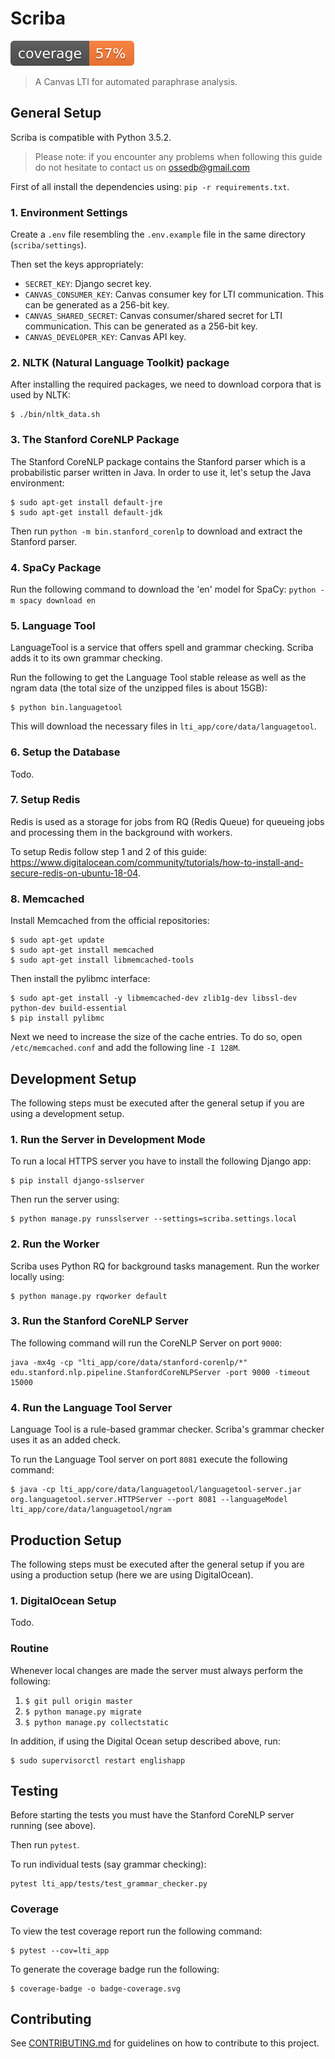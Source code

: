 # Scriba

<img src="./badge-coverage.svg">

> A Canvas LTI for automated paraphrase analysis.

## General Setup

Scriba is compatible with Python 3.5.2.

> Please note: if you encounter any problems when following this guide do not hesitate to contact us on ossedb@gmail.com

First of all install the dependencies using: `pip -r requirements.txt`.

### 1. Environment Settings

Create a `.env` file resembling the `.env.example` file in the same directory (`scriba/settings`).

Then set the keys appropriately:
- `SECRET_KEY`: Django secret key.
- `CANVAS_CONSUMER_KEY`: Canvas consumer key for LTI communication. This can be generated as a 256-bit key.
- `CANVAS_SHARED_SECRET`: Canvas consumer/shared secret for LTI communication. This can be generated as a 256-bit key.
- `CANVAS_DEVELOPER_KEY`: Canvas API key.

### 2. NLTK (Natural Language Toolkit) package

After installing the required packages, we need to download corpora that is used by NLTK:

```
$ ./bin/nltk_data.sh
```

### 3. The Stanford CoreNLP Package

The Stanford CoreNLP package contains the Stanford parser which is a probabilistic parser written in Java.
In order to use it, let's setup the Java environment:

```
$ sudo apt-get install default-jre
$ sudo apt-get install default-jdk
```

Then run `python -m bin.stanford_corenlp` to download and extract the Stanford parser.

### 4. SpaCy Package

Run the following command to download the 'en' model for SpaCy: `python -m spacy download en`

### 5. Language Tool

LanguageTool is a service that offers spell and grammar checking. Scriba adds it to its own grammar checking.

Run the following to get the Language Tool stable release as well as the ngram data (the total size of the unzipped files is about 15GB):

```
$ python bin.languagetool
```

This will download the necessary files in `lti_app/core/data/languagetool`.

### 6. Setup the Database

Todo.

### 7. Setup Redis

Redis is used as a storage for jobs from RQ (Redis Queue) for
queueing jobs and processing them in the background with
workers.

To setup Redis follow step 1 and 2 of this guide: https://www.digitalocean.com/community/tutorials/how-to-install-and-secure-redis-on-ubuntu-18-04.

### 8. Memcached

Install Memcached from the official repositories:

```
$ sudo apt-get update
$ sudo apt-get install memcached
$ sudo apt-get install libmemcached-tools
```

Then install the pylibmc interface:

```
$ sudo apt-get install -y libmemcached-dev zlib1g-dev libssl-dev python-dev build-essential
$ pip install pylibmc
```

Next we need to increase the size of
the cache entries. To do so, open `/etc/memcached.conf` and add the following line `-I 128M`.

## Development Setup

The following steps must be executed
after the general setup if you
are using a development setup.

### 1. Run the Server in Development Mode

To run a local HTTPS server you have to install the following Django app:

```
$ pip install django-sslserver
```

Then run the server using:

```
$ python manage.py runsslserver --settings=scriba.settings.local
```

### 2. Run the Worker

Scriba uses Python RQ for background tasks management.
Run the worker locally using:

```
$ python manage.py rqworker default
```

### 3. Run the Stanford CoreNLP Server

The following command will run the CoreNLP Server on port `9000`:

```
java -mx4g -cp "lti_app/core/data/stanford-corenlp/*" edu.stanford.nlp.pipeline.StanfordCoreNLPServer -port 9000 -timeout 15000
```

### 4. Run the Language Tool Server

Language Tool is a rule-based grammar checker. Scriba's
grammar checker uses it as an added check.

To run the Language Tool server on port `8081` execute the following command:

```
$ java -cp lti_app/core/data/languagetool/languagetool-server.jar org.languagetool.server.HTTPServer --port 8081 --languageModel lti_app/core/data/languagetool/ngram
```

## Production Setup

The following steps must be executed
after the general setup if you
are using a production setup (here we
are using DigitalOcean).

### 1. DigitalOcean Setup

Todo.

### Routine

Whenever local changes are made the server must always perform the following:

1. `$ git pull origin master`
2. `$ python manage.py migrate`
3. `$ python manage.py collectstatic`

In addition, if using the Digital Ocean setup described above, run:

```
$ sudo supervisorctl restart englishapp
```

## Testing

Before starting the tests you must have the
Stanford CoreNLP server running (see above).

Then run `pytest`.

To run individual tests (say grammar checking):

```
pytest lti_app/tests/test_grammar_checker.py
```

### Coverage

To view the test coverage report run the following command:

```
$ pytest --cov=lti_app
```

To generate the coverage badge run the following:

```
$ coverage-badge -o badge-coverage.svg
```

## Contributing

See [CONTRIBUTING.md](CONTRIBUTING.md) for guidelines on how to contribute to this project.
